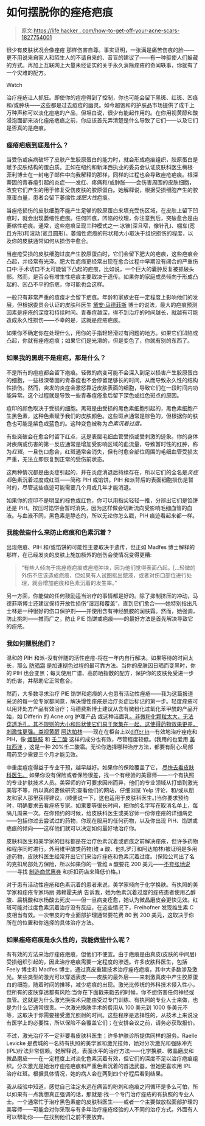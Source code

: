 # 如何摆脱你的痤疮疤痕

> 原文:[https://life hacker . com/how-to-get-off-your-acne-scars-1827754001](https://lifehacker.com/how-to-get-rid-of-your-acne-scars-1827754001)

很少有皮肤状况会像痤疮 那样伤害自尊。事实证明，一张满是痛苦伤痕的脸——更不用说来自家人和陌生人的不请自来的、音盲的建议了——有一种驱使人们躲藏的方式。再加上互联网上大量未经证实的关于永久消除痤疮的奇闻轶事，你就有了一个灾难的配方。

Watch

治疗痤疮让人抓狂。即使你的痘痘得到了控制，你也可能会留下黑斑、红斑、凹痕和/或肿块——这些都是过去痘痘的幽灵。如今超饱和的护肤品市场提供了成千上万种声称可以淡化痘疤的产品，但坦白说，很少有能起作用的。在你用视黄醇和酸浸泡面部来淡化痤疮疤痕之前，你应该首先弄清楚是什么导致了它们——以及它们是否真的是疤痕。

### 痤疮疤痕到底是什么？

当受伤或疾病破坏了皮肤产生胶原蛋白的能力时，就会形成疤痕组织，胶原蛋白是赋予皮肤结构的蛋白质。正如在纽约和新泽西执业的委员会认证皮肤科医生梅根·菲利博士在一封电子邮件中向我解释的那样，同样的过程也会导致痤疮疤痕。根深蒂固的青春痘引起的炎症——发红、疼痛和/或肿胀——会伤害周围的皮肤细胞，改变它们产生的用于修复受伤皮肤的胶原蛋白。她解释说，根据受损细胞产生的胶原蛋白量，患者会留下萎缩性*或肥大性*疤痕。

当痤疮损伤的皮肤细胞不能产生足够的胶原蛋白来填充受伤区域，在皮肤上留下凹痕时，就会出现萎缩性疤痕。任何凹痕，凹陷的纹理，你注意到后，突破愈合是由萎缩性疤痕。通常，这些疤痕呈现三种模式之一:冰锥(深且窄，像针孔)、棚车(宽且方形)和滚动(宽且圆形)。萎缩性疤痕的形状和大小取决于组织损伤的程度，以及你的皮肤通常如何从损伤中愈合。

当痤疮受损的皮肤细胞过度产生胶原蛋白时，它们会留下肥大的疤痕，这些疤痕会凸起，并经常有光泽。肥大性疤痕更经常出现在愈合过程中早期没有闭合的严重伤口中:手术切口不太可能留下凸起的疤痕，比如说，一个巨大的囊肿反复被抓破头部。然而，是否会有增生性疤痕主要取决于遗传。如果你的家庭成员倾向于形成凸起的、凹凸不平的伤疤，你可能也会这样。

一般只有非常严重的痘痘才会留下疤痕。年龄和家族史在一定程度上影响他们的发展，但根据委员会认证的皮肤科医生 [黛安·马德菲斯](http://dianemadfes.com/diane-madfes-m-d/) 博士的说法，最大的疤痕预测因素是痤疮的深度和持续时间。青春痘越深，得不到治疗的时间越长，就越有可能造成永久性损伤——不幸的是，这就是痤疮疤痕。

如果你不确定你在处理什么，用你的手指轻轻滑过有问题的地方。如果它们凹陷或凸起，你就有痤疮疤痕；如果它们是光滑的，但是变色了，你就有别的东西了。

### 如果我的黑斑不是痘疤，那是什么？

不是所有的痘痘都会留下疤痕。轻微的病变可能不会深入到足以损害产生胶原蛋白的细胞，一些根深蒂固的青春痘也不会停留足够长的时间，从而导致永久性的结构性损伤。然而，突发的炎症会激怒靠近皮肤表面的细胞，导致它们在一段时间内功能异常。这个过程就是导致一些青春痘痊愈后留下深色或红色斑点的原因。

痘印的颜色取决于受损的细胞。黑斑是由受损的黑色素细胞引起的，黑色素细胞产生黑色素，这种色素赋予我们的皮肤颜色。这些斑点通常是棕色的，但根据你的肤色也可能是紫色或蓝色的。这种变色被称为*色素沉着过度。*

有些突破会在愈合时留下红点，这是表层毛细血管受损或受刺激的迹象。你的身体对疾病或伤害的第一反应通常是增加受影响区域的血流量，导致暂时性的红肿，称为*红斑*。一旦伤口愈合，红斑通常会消失，但有时愈合部位周围的毛细血管受损太严重，无法立即恢复到正常的受伤前状态。

这两种情况都是由炎症引起的，并在炎症消退后持续存在，所以它们的全名是*炎症后*色素沉着过度或红斑——简称 PIH 或馅饼。PIH 和派背后的表面细胞损伤是暂时的，尽管这些痕迹可能需要几个月或几年才能消退。

如果你的痘印不是明显的棕色或红色，你可以用指尖轻轻一推，分辨出它们是馅饼还是 PIH。按压时馅饼会暂时消失，因为这样做会切断流向受影响毛细血管的血液。与血液不同，黑色素是静态的，所以无论你怎么戳，PIH 痕迹看起来都一样。

### 我能做些什么来防止疤痕和色素沉着？

出现疤痕、PIH 和/或馅饼的可能性主要取决于遗传，但正如 Madfes 博士解释的那样，在已经发炎的皮肤上施加额外的创伤会使情况变得更糟:

> “有些人倾向于挑痤疮疤痕或痤疮肿块，因为他们觉得表面凸起。[...轻微的外伤不应该造成疤痕，但如果有人试图抠出脓液，或者对伤口部位进行处理，就会增加疤痕和色素沉着的发生率。”

另一方面，你能做的任何鼓励适当治疗的事情都是好的。除了抑制挤压的冲动，马德菲斯博士还建议保持开放性损伤“湿润和覆盖”，直到它们愈合——她特别指出凡士林是一种很好的伤口保护剂——并使用含有神经酰胺的润肤霜。然而，她强调，防止挑刺——推而广之，防止 PIE 馅饼或疤痕——的最好方法是首先解决导致它的痤疮。

### 我如何摆脱他们？

温和的 PIH 和派-没有伴随的活性痤疮-将在一年内自行解决。如果等待的时间太长，那么 [防晒霜](https://lifehacker.com/all-your-sunscreen-questions-answered-1827579794) 是加速褪色过程的最可靠方法。当你的皮肤因日晒而变黑时，你的 PIH 也会变黑；每天使用广谱、高防晒指数的配方，保护你的皮肤免受进一步的伤害，并帮助它正常愈合。

然而，大多数寻求治疗 PIE 馅饼和疤痕的人也患有活动性痤疮——我为这篇报道采访的每一位专家都同意，解决慢性痤疮是治疗炎症后标记的第一步。轻度痤疮可以用非处方产品有效治疗；马德费斯博士建议从含有微粉化过氧化苯甲酰的产品开始，如 Differin 的 Acne.org 护理产品 或这种洁面乳[](https://www.amazon.com/Differin-Cleanser-Strength-Peroxide-Irritation/dp/B07799WY99/ref=sr_1_4_s_it?asc_campaign=InlineText&asc_refurl=https://lifehacker.com/how-to-get-rid-of-your-acne-scars-1827754001&asc_source=&ie=UTF8&keywords=differin&qid=1532107646&s=beauty&sr=1-4&tag=kinjalifehackerlink-20)[。非微粉化颗粒太大，无法穿透毛孔，其不规则的大小和形状使它们易于聚集在一起，这使得药物效果更差，刺激性更强。类视黄醇](https://store.acne.org/8-oz-treatment-2-5-benzoyl-peroxide) [阿达帕林](https://en.wikipedia.org/wiki/Adapalene)——现在在柜台上以[differ in](https://www.amazon.com/gp/product/B01M0PB8DZ/ref=s9_acsd_hps_bw_c_x_1_w?asc_campaign=InlineText&asc_refurl=https://lifehacker.com/how-to-get-rid-of-your-acne-scars-1827754001&asc_source=&tag=kinjalifehackerlink-20)—有效地治疗痤疮和 PIH，像 [烟酰胺](https://en.wikipedia.org/wiki/Nicotinamide) 和 [壬二酸](https://en.wikipedia.org/wiki/Azelaic_acid) 这样的成分也有效，尽管程度较低。(我用的也爱用 [美拉西泮](https://www.amazon.com/Ecological-Formulas-Melazepam-Cream/dp/B018IVHWRQ/ref=sr_1_1_s_it?asc_campaign=InlineText&asc_refurl=https://lifehacker.com/how-to-get-rid-of-your-acne-scars-1827754001&asc_source=&ie=UTF8&keywords=melazepam&qid=1532107855&s=beauty&sr=1-1&tag=kinjalifehackerlink-20) ，这是一种 20%壬二酸霜。无论你选择哪种治疗方法，都要有耐心:局部用药至少需要三个月才能见效。

中重度痘痘得益于专业干预，越早越好。如果你的保险覆盖了它， [尽快去看皮肤科医生。](https://lifehacker.com/how-to-get-an-appointment-with-a-dermatologist-when-the-1798397585) 如果你没有保险或者保险很差，找一个有经验的美容师——一个有执照的专业护肤技术人员。美容师的许可要求因州而异，他们的专业领域从打蜡到激光美容不等，所以真的要做研究:查看他们的网站，仔细浏览 Yelp 评论，和/或从朋友和家人那里获得建议。(顺便说一下，这也适用于皮肤科医生。)当你要求预约时，明确要求去看痤疮专家。如果要等很长时间，把你的名字写在取消名单上，每隔几周来一次。在你预约的时候，给皮肤科医生或美容师一份你痤疮的详细病史——包括你过去尝试过的药物，你现在服用的任何药物，以及你出现 PIH、馅饼或疤痕的倾向——这样他们就可以决定如何最好地治疗你。

皮肤科医生和美学家的目标都是在治疗色素沉着或疤痕之前解决痤疮，但许多药物和程序同时进行。外用维甲酸类药物(维 a 酸、他扎罗汀和阿达帕林)被证明是多用途药物，皮肤科医生经常开出它们来治疗痤疮和色素沉着过度。(保险公司出了名的克扣局部处方保险，所以如果你的一管维 a 酸要花 200 美元——[不夸张地说](https://www.goodrx.com/tretinoin)——寻找 [制造商优惠券](https://vitals.lifehacker.com/goodrx-now-compares-prescription-drug-prices-with-and-w-1789525757) 和折扣药店来降低价格。)

对于患有活动性痤疮和色素沉着的患者来说，美学家倾向于化学换肤。有执照的美学家和痤疮专家玛丽·弗赖霍夫纳 告诉我，她为色素沉着过度的痤疮患者使用乙醇酸、扁桃酸和水杨酸去死皮——但一旦病变痊愈，她认为微晶磨皮会更快见效。红斑可能对过度色素沉着治疗没有反应，在这些情况下，Freihofner 发现维生素 C 皮相当有效。一次带皮的专业面部护理通常要花费 80 到 200 美元，这取决于你所在的位置和你选择的具体治疗方法。

### 如果痤疮疤痕是永久性的，我能做些什么呢？

有有效的方法来治疗痤疮疤痕，但他们不便宜。由于疤痕是由真皮(皮肤的中间层)受损组织引起的，因此治疗疤痕需要一定程度的渗透。许多皮肤科医生，包括 Feely 博士和 Madfes 博士，通过真皮重建技术治疗痤疮疤痕，其中大多数涉及激光。某些类型的激光可以穿透表皮——皮肤的最外层——来刺激真皮中产生胶原蛋白的细胞，随着时间的推移，减少疤痕的出现。激光比传统的外科技术侵入性小，但所有的皮肤穿透都有风险:当你在下面戳来戳去的时候，你不想伤害任何神经或血管。这就是为什么激光换肤术只能由受过专门训练、有执照的专业人士来做，也是为什么它通常很贵。一次激光换肤手术的费用从 100 美元到 1000 多美元不等，这取决于你需要接受激光照射的时间。这些程序是选择性的，从技术上来说没有医学上的必要性，所以保险不会覆盖它们；在安排会议之前，请务必获取报价。

不过，激光治疗不一定非要看皮肤科医生；许多护肤诊所提供同样的服务。Raelle Levicke 是费城的一名持有执照的美学家和激光技师，她对分次激光和强脉冲光(IPL)疗法非常信赖。她解释说，表面水平的治疗方法——化学换肤、微晶磨皮和微晶磨皮——在一定程度上对淡化色素沉着有效，但它们的深度不足以治疗疤痕组织。分次激光是她治疗痤疮疤痕和严重色素沉着的首选武器，但她更喜欢用 IPL 治疗红斑。根据具体情况，她的病人会在两到四个疗程后看到结果。

我从经验中知道，感觉自己注定永远在痛苦的粉刺和疤痕之间循环是多么可怕，所以如果有一点我想真正强调的话，那就是:找一个专门治疗痤疮的有执照的专业人士。一个通常忙于治疗黑色素瘤的皮肤科医生——或者一个主要做放松面部护理的美容师——可能会对你采取与有多年治疗痤疮经验的人不同的治疗方式。外面有人可以帮助你——在找到他们之前不要放弃。